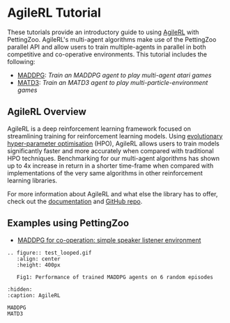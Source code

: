 # AgileRL Tutorial

These tutorials provide an introductory guide to using [AgileRL](https://github.com/AgileRL/AgileRL) with PettingZoo. AgileRL's multi-agent algorithms make use of the PettingZoo parallel API and allow users to train multiple-agents in parallel in both competitive and co-operative environments. This tutorial includes the following:

* [MADDPG](MADDPG.md): _Train an MADDPG agent to play multi-agent atari games_
* [MATD3](MATD3.md): _Train an MATD3 agent to play multi-particle-environment games_

## AgileRL Overview

AgileRL is a deep reinforcement learning framework focused on streamlining training for reinforcement learning models. Using [evolutionary hyper-parameter optimisation](https://agilerl.readthedocs.io/en/latest/api/hpo/index.html) (HPO), AgileRL allows users to train models significantly faster and more accurately when compared with traditional HPO techniques. Benchmarking for our multi-agent algorithms has shown up to 4x increase in return in a shorter time-frame when compared with implementations of the very same algorithms in other reinforcement learning libraries.

For more information about AgileRL and what else the library has to offer, check out the [documentation](https://agilerl.readthedocs.io/en/latest/) and [GitHub repo](https://github.com/agilerl/agilerl).

## Examples using PettingZoo

* [MADDPG for co-operation: simple speaker listener environment](https://agilerl.readthedocs.io/en/latest/multi_agent_training/index.html)


```{eval-rst}
.. figure:: test_looped.gif
   :align: center
   :height: 400px

   Fig1: Performance of trained MADDPG agents on 6 random episodes
```

```{toctree}
:hidden:
:caption: AgileRL

MADDPG
MATD3
```
